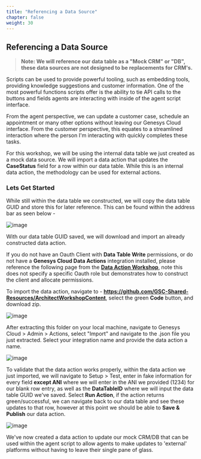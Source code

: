 ```yaml
---
title: "Referencing a Data Source"
chapter: false
weight: 30
---
```


## Referencing a Data Source

>**Note: We will reference our data table as a "Mock CRM" or "DB", these data sources are not designed to be replacements for CRM's.**

Scripts can be used to provide powerful tooling, such as embedding tools, providing knowledge suggestions and customer information. One of the most powerful functions scripts offer is the ability to tie API calls to the buttons and fields agents are interacting with inside of the agent script interface.

From the agent perspective, we can update a customer case, schedule an appointment or many other options without leaving our Genesys Cloud interface. From the customer perspective, this equates to a streamlined interaction where the person I'm interacting with quickly completes these tasks. 

For this workshop, we will be using the internal data table we just created as a mock data source. We will import a data action that updates the **CaseStatus** field for a row within our data table. While this is an internal data action, the methodology can be used for external actions.

### Lets Get Started

While still within the data table we constructed, we will copy the data table GUID and store this for later reference. This can be found within the address bar as seen below - 

![image](/images/DTguid.PNG)

With our data table GUID saved, we will download and import an already constructed data action.

If you do not have an Oauth Client with **Data Table Write** permissions, or do not have a **Genesys Cloud Data Actions** integration installed, please reference the following page from the [**Data Action Workshop**](https://workshop.genesys.com/workshops/DataActionsWorkshop/020-configuration/30_third.html), note this does not specify a specific Oauth role but demonstrates how to construct the client and allocate permissions.

To import the data action, navigate to - **https://github.com/GSC-Shared-Resources/ArchitectWorkshopContent**, select the green **Code** button, and download zip.

![image](/images/githubdl.PNG)

After extracting this folder on your local machine, navigate to Genesys Cloud > Admin > Actions, select "Import" and navigate to the .json file you just extracted. Select your integration name and provide the data action a name.

![image](/images/daconstruct.PNG)

To validate that the data action works properly, within the data action we just imported, we will navigate to Setup > Test, enter in fake information for every field **except ANI** where we will enter in the ANI we provided (1234) for our blank row entry, as well as the **DataTableID** where we will input the data table GUID we've saved. Select **Run Action**, if the action returns green/successful, we can navigate back to our data table and see these updates to that row, however at this point we should be able to **Save & Publish** our data action.

![image](/images/DAtest.PNG)

We've now created a data action to update our mock CRM/DB that can be used within the agent script to allow agents to make updates to 'external' platforms without having to leave their single pane of glass.
